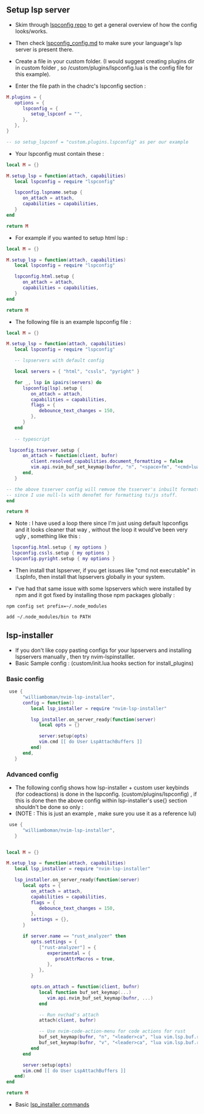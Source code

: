 ## Setup lsp server

- Skim through [lspconfig repo](https://github.com/neovim/nvim-lspconfig) to get a general overview of how the config looks/works.
- Then check [lspconfig_config.md](https://github.com/neovim/nvim-lspconfig/blob/master/CONFIG.md) to make sure your language's lsp server is present there.

- Create a file in your custom folder. (I would suggest creating plugins dir in custom folder , so /custom/plugins/lspconfig.lua is the config file for this example).

- Enter the file path in the chadrc's lspconfig section :

```lua
M.plugins = {
   options = {
      lspconfig = {
         setup_lspconf = "",
      },
   },
}

-- so setup_lspconf = "custom.plugins.lspconfig" as per our example
```

- Your lspconfig must contain these :

```lua
local M = {}

M.setup_lsp = function(attach, capabilities)
   local lspconfig = require "lspconfig"

   lspconfig.lspname.setup {
      on_attach = attach,
      capabilities = capabilities,
   }
end

return M
```

- For example if you wanted to setup html lsp :

```lua
local M = {}

M.setup_lsp = function(attach, capabilities)
   local lspconfig = require "lspconfig"

   lspconfig.html.setup {
      on_attach = attach,
      capabilities = capabilities,
   }
end

return M
```

- The following file is an example lspconfig file :

```lua
local M = {}

M.setup_lsp = function(attach, capabilities)
   local lspconfig = require "lspconfig"

   -- lspservers with default config

   local servers = { "html", "cssls", "pyright" }

   for _, lsp in ipairs(servers) do
      lspconfig[lsp].setup {
         on_attach = attach,
         capabilities = capabilities,
         flags = {
            debounce_text_changes = 150,
         },
      }
   end
   
   -- typescript

 lspconfig.tsserver.setup {
      on_attach = function(client, bufnr)
         client.resolved_capabilities.document_formatting = false
         vim.api.nvim_buf_set_keymap(bufnr, "n", "<space>fm", "<cmd>lua vim.lsp.buf.formatting()<CR>", {})
      end,
   }

-- the above tsserver config will remvoe the tsserver's inbuilt formatting 
-- since I use null-ls with denofmt for formatting ts/js stuff.
end

return M

```

- Note : I have used a loop there since I'm just using default lspconfigs and it looks cleaner that way , without the loop it would've been very ugly , something like this :

```lua
  lspconfig.html.setup { my options }
  lspconfig.cssls.setup { my options }
  lspconfig.pyright.setup { my options }
```

- Then install that lspserver, if you get issues like "cmd not executable" in :LspInfo, then install that lspservers globally in your system.

- I've had that same issue with some lspservers which were installed by npm and it got fixed by installing those npm packages globally :

```shell
npm config set prefix=~/.node_modules

add ~/.node_modules/bin to PATH
```

## lsp-installer

- If you don't like copy pasting configs for your lspservers and installing lspservers manually , then try nvim-lspinstalller.
- Basic Sample config : (custom/init.lua hooks section for install_plugins)

### Basic config
```lua
 use {
      "williamboman/nvim-lsp-installer",
      config = function()
         local lsp_installer = require "nvim-lsp-installer"

         lsp_installer.on_server_ready(function(server)
            local opts = {}

            server:setup(opts)
            vim.cmd [[ do User LspAttachBuffers ]]
         end)
      end,
   }
```

### Advanced config

- The following config shows how lsp-installer + custom user keybinds (for codeactions) is done in the lspconfig. (custom/plugins/lspconfig) , if this is done then the above config within lsp-installer's use{} section shouldn't be done so only :
- (NOTE : This is just an example , make sure you use it as a reference lul)

```lua
 use {
      "williamboman/nvim-lsp-installer",
   }
```

```lua

local M = {}

M.setup_lsp = function(attach, capabilities)
   local lsp_installer = require "nvim-lsp-installer"

   lsp_installer.on_server_ready(function(server)
      local opts = {
         on_attach = attach,
         capabilities = capabilities,
         flags = {
            debounce_text_changes = 150,
         },
         settings = {},
      }

      if server.name == "rust_analyzer" then
         opts.settings = {
            ["rust-analyzer"] = {
               experimental = {
                  procAttrMacros = true,
               },
            },
         }

         opts.on_attach = function(client, bufnr)
            local function buf_set_keymap(...)
               vim.api.nvim_buf_set_keymap(bufnr, ...)
            end

            -- Run nvchad's attach
            attach(client, bufnr)

            -- Use nvim-code-action-menu for code actions for rust
            buf_set_keymap(bufnr, "n", "<leader>ca", "lua vim.lsp.buf.range_code_action()<CR>", { noremap = true, silent = true })
            buf_set_keymap(bufnr, "v", "<leader>ca", "lua vim.lsp.buf.range_code_action()<CR>", { noremap = true, silent = true })
         end
      end

      server:setup(opts)
      vim.cmd [[ do User LspAttachBuffers ]]
   end)
end

return M
```
- Basic [lsp_installer commands](https://github.com/williamboman/nvim-lsp-installer/#commands)
